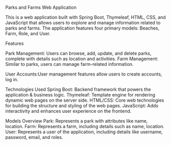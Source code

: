 Parks and Farms Web Application

This is a web application built with Spring Boot, Thymeleaf, HTML, CSS, and JavaScript that allows users to explore and manage information related to parks and farms.
The application features four primary models: Beaches, Farm, Role, and User.

Features

Park Management: Users can browse, add, update, and delete parks, complete with details such as location and activities.
Farm Management: Similar to parks, users can manage farm-related information.

User Accounts:User management features allow users to create accounts, log in.

Technologies Used
Spring Boot: Backend framework that powers the application & business logic.
Thymeleaf: Template engine for rendering dynamic web pages on the server side.
HTML/CSS: Core web technologies for building the structure and styling of the web pages.
JavaScript: Adds interactivity and enhances user experience on the frontend.

Models Overview
Park: Represents a park with attributes like name, location.
Farm: Represents a farm, including details such as name, location.
User: Represents a user of the application, including details like username, password, email, and roles.
